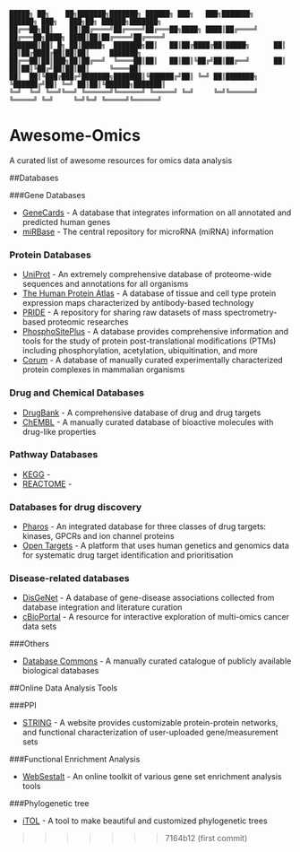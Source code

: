 ```
█████╗ ██╗    ██╗███████╗███████╗ ██████╗ ███╗   ███╗███████╗     ██████╗ ███╗   ███╗██╗ ██████╗███████╗
██╔══██╗██║    ██║██╔════╝██╔════╝██╔═══██╗████╗ ████║██╔════╝    ██╔═══██╗████╗ ████║██║██╔════╝██╔════╝
███████║██║ █╗ ██║█████╗  ███████╗██║   ██║██╔████╔██║█████╗      ██║   ██║██╔████╔██║██║██║     ███████╗
██╔══██║██║███╗██║██╔══╝  ╚════██║██║   ██║██║╚██╔╝██║██╔══╝      ██║   ██║██║╚██╔╝██║██║██║     ╚════██║
██║  ██║╚███╔███╔╝███████╗███████║╚██████╔╝██║ ╚═╝ ██║███████╗    ╚██████╔╝██║ ╚═╝ ██║██║╚██████╗███████║
╚═╝  ╚═╝ ╚══╝╚══╝ ╚══════╝╚══════╝ ╚═════╝ ╚═╝     ╚═╝╚══════╝     ╚═════╝ ╚═╝     ╚═╝╚═╝ ╚═════╝╚══════╝
```

# Awesome-Omics
A curated list of awesome resources for omics data analysis

##Databases

###Gene Databases
* [GeneCards](https://www.genecards.org/) - A database that integrates information on all annotated and predicted human genes
* [miRBase](http://www.mirbase.org/) - The central repository for microRNA (miRNA) information

### Protein Databases
* [UniProt](https://www.uniprot.org/) - An extremely comprehensive database of proteome-wide sequences and annotations for all organisms
* [The Human Protein Atlas](https://www.proteinatlas.org) - A database of tissue and cell type protein expression maps characterized by antibody-based technology 
* [PRIDE](https://www.ebi.ac.uk/pride) - A repository for sharing raw datasets of mass spectrometry-based proteomic researches
* [PhosphoSitePlus](https://phosphosite.org) - A database provides comprehensive information and tools for the study of protein post-translational modifications (PTMs) including phosphorylation, acetylation, ubiquitination, and more
* [Corum](https://mips.helmholtz-muenchen.de/corum/) - A database of manually curated experimentally characterized protein complexes in mammalian organisms


### Drug and Chemical Databases
* [DrugBank](https://go.drugbank.com/) - A comprehensive database of drug and drug targets
* [ChEMBL](https://www.ebi.ac.uk/chembl/) - A manually curated database of bioactive molecules with drug-like properties


### Pathway Databases
* [KEGG](https://www.genome.jp/kegg) - 
* [REACTOME](https://reactome.org) - 

### Databases for drug discovery
* [Pharos](https://pharos.nih.gov) - An integrated database for three classes of drug targets: kinases, GPCRs and ion channel proteins
* [Open Targets](https://www.opentargets.org/) - A platform that uses human genetics and genomics data for systematic drug target identification and prioritisation

### Disease-related databases
* [DisGeNet](https://disgenet.org) - A database of gene-disease associations collected from database integration and literature curation
* [cBioPortal](https://www.cbioportal.org/) - A resource for interactive exploration of multi-omics cancer data sets

###Others
* [Database Commons](https://ngdc.cncb.ac.cn/databasecommons/) - A manually curated catalogue of publicly available biological databases

##Online Data Analysis Tools

###PPI
* [STRING](https://string-db.org/) - A website provides customizable protein-protein networks, and functional characterization of user-uploaded gene/measurement sets

###Functional Enrichment Analysis
* [WebSestalt](http://www.webgestalt.org/) - An online toolkit of various gene set enrichment analysis tools

###Phylogenetic tree
* [iTOL](https://itol.embl.de) - A tool to make beautiful and customized phylogenetic trees


>>>>>>> 7164b12 (first commit)
